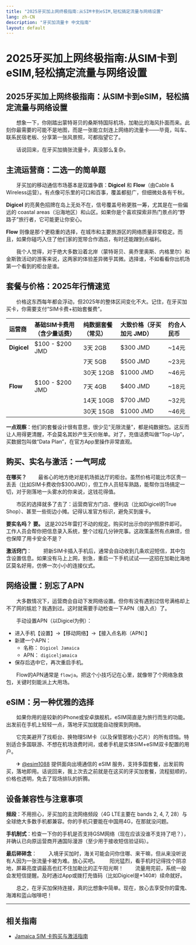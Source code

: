 ```yaml
---
title: "2025牙买加上网终极指南:从SIM卡到eSIM,轻松搞定流量与网络设置"
lang: zh-CN
description: "牙买加流量卡 中文指南"
layout: default
---
```

# 2025牙买加上网终极指南:从SIM卡到eSIM,轻松搞定流量与网络设置

## 2025牙买加上网终极指南：从SIM卡到eSIM，轻松搞定流量与网络设置

　　想象一下，你刚踏出蒙特哥贝的桑斯特国际机场，加勒比的海风扑面而来。此刻你最需要的可能不是地图，而是一张能立刻连上网络的流量卡——毕竟，叫车、联系民宿老板、分享第一张风景照，可都指望它了。

　　话说回来，在牙买加搞张流量卡，真没那么复杂。

## 主流运营商：二选一的简单题

　　牙买加的移动通信市场基本是双雄争霸：**Digicel** 和 **Flow**（由Cable & Wireless运营）。有点像可乐里的可口和百事，覆盖都挺广，但细微处各有千秋。

**Digicel** 的亮黄色招牌在岛上无处不在，信号覆盖号称更胜一筹，尤其是在一些偏远的 coastal areas（沿海地区）和山区。如果你是个喜欢探索非热门景点的“野路子”旅行者，它可能更让你安心。

**Flow** 则像是那个更稳重的选择，在城市和主要旅游区的网络质量非常稳定。而且，如果你碰巧入住了他们家的宽带合作酒店，有时还能蹭到点福利。

　　我个人觉得，对于绝大多数沿着北岸（蒙特哥贝、奥乔里奥斯、内格里尔）和金斯敦活动的游客来说，这两家的体验差异微乎其微。选择谁，不如看看你出机场第一个看到的柜台是谁。

## 套餐与价格：2025年行情速览

　　价格这东西每年都会浮动，但2025年的整体区间变化不大。记住，在牙买加买卡，你需要支付“SIM卡费+初始套餐费”。

| 运营商 | 基础SIM卡费用（含少量话费） | 纯数据套餐（常见） | 大致价格（牙买加元 JMD） | 约合人民币 |
| :--- | :--- | :--- | :--- | :--- |
| **Digicel** | $100 - $200 JMD | 3天 2GB | $300 JMD | ~14元 |
| | | 7天 5GB | $500 JMD | ~23元 |
| | | 30天 12GB | $1000 JMD | ~46元 |
| **Flow** | $100 - $200 JMD | 7天 4GB | $400 JMD | ~18元 |
| | | 14天 10GB | $700 JMD | ~32元 |
| | | 30天 15GB | $1000 JMD | ~46元 |

**一点观察**：他们的套餐设计很有意思，很少见“无限流量”，都是纯数据包。这反而让人用得更清醒，不会莫名其妙产生天价账单。对了，充值话费叫做“Top-Up”，买数据包叫做“Data Plan”，在官方App里操作非常直观。

## 购买、实名与激活：一气呵成

**在哪买？**
　　最省心的地方绝对是机场抵达厅的柜台。虽然价格可能比市区贵一丢丢（比如SIM卡费收你$300JMD），但工作人员轻车熟路，能帮你当场搞定一切，对于刚落地一头雾水的你来说，这钱花得值。

　　市区的选择就多了去了：运营商官方门店、便利店（比如Digicel的True Shop）、甚至一些街边小摊。记得认准官方标识，避免买到废卡。

**要实名吗？**
**要。** 这是2025年雷打不动的规定。购买时出示你的护照原件即可。工作人员会帮你把信息录入系统，整个过程几分钟完事。这政策虽然有点麻烦，但也保障了用卡安全不是？

**激活窍门**：
　　把新SIM卡插入手机后，通常会自动收到几条欢迎短信，其中包含设置信息。如果没有马上上网，别急，重启一下手机试试——这招在加勒比海地区莫名好用，仿佛一次小小的连接仪式。

## 网络设置：别忘了APN

　　大多数情况下，运营商会自动下发网络设置。但你有没有遇到过信号满格却上不了网的尴尬？我遇到过。这时就需要手动检查一下APN（接入点）了。

　　手动设置APN（以Digicel为例）：
  - 进入手机【设置】->【移动网络】->【接入点名称（APN）】
  - 新建一个APN：
    - 名称： `Digicel Jamaica`
    - APN： `digiceljamaica`
  - 保存后选中它，再次重启手机。

　　Flow的APN通常是 `flowja`。把这个小技巧记在心里，就像带了个网络急救包，关键时刻能派上大用场。

## eSIM：另一种优雅的选择

　　如果你用的是较新的iPhone或安卓旗舰机，eSIM简直是为旅行而生的功能。出发前在手机上轻轻一点，落地牙买加就能自动搜索到网络。

　　它完美避开了找柜台、换物理SIM卡（以及保管那枚小芯片）的所有烦恼。特别适合多国联游、不想在机场浪费时间，或者手机是实体SIM+eSIM双卡配置的用户。

　　✈ [@esim1088](https://t.me/s/esim1088) 提供面向出境通信的 eSIM 服务，支持多国套餐，出发前购买，落地即用。话说回来，我上次去之前就是在这买的牙买加套餐，流程挺顺的，价格也透明，免去了现场排队的折腾。

## 设备兼容性与注意事项

**频段**：不用担心，牙买加的主流网络频段（4G LTE主要在 bands 2, 4, 7, 28）与全球绝大多数手机都兼容。你的手机只要能在中国用4G，在那就没问题。

**手机制式**：检查一下你的手机是否支持GSM网络（现在应该没谁不支持了吧？），并确认已向原运营商开通国际漫游（至少用于接收短信验证码）。

**最后碎碎念**：
　　入境牙买加时，海关可能会问你住哪、来干嘛，但从来没听说有人因为一张流量卡被为难。放心买吧。
　　阳光猛烈，看手机时记得找个阴凉地，屏幕亮度调最高也扛不住加勒比的正午阳光啊！
　　流量用完前，系统一般会发短信提醒。及时通过App或拨打充值码（比如Digicel是*140#）续命就好。

　　总之，在牙买加保持连接，真的比想象中简单。现在，放心去享受你的雷鬼、海滩和蓝山咖啡吧！

<!-- crosslink -->
---

## 相关指南

- [Jamaica SIM 卡购买与激活指南](https://faciylike.github.io/jamaica-sim-guides)
